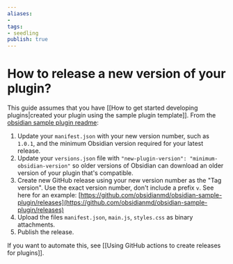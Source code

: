 ```yaml
---
aliases: 
- 
tags:
- seedling
publish: true
---
```


# How to release a new version of your plugin?

This guide assumes that you have [[How to get started developing plugins|created your plugin using the sample plugin template]].
From the [obsidian sample plugin readme](https://github.com/obsidianmd/obsidian-sample-plugin):

1.   Update your `manifest.json` with your new version number, such as `1.0.1`, and the minimum Obsidian version required for your latest release.
2.   Update your `versions.json` file with `"new-plugin-version": "minimum-obsidian-version"` so older versions of Obsidian can download an older version of your plugin that's compatible.
3.   Create new GitHub release using your new version number as the "Tag version". Use the exact version number, don't include a prefix `v`. See here for an example: [https://github.com/obsidianmd/obsidian-sample-plugin/releases](https://github.com/obsidianmd/obsidian-sample-plugin/releases)
4.   Upload the files `manifest.json`, `main.js`, `styles.css` as binary attachments.
5.   Publish the release.


If you want to automate this, see [[Using GitHub actions to create releases for plugins]].